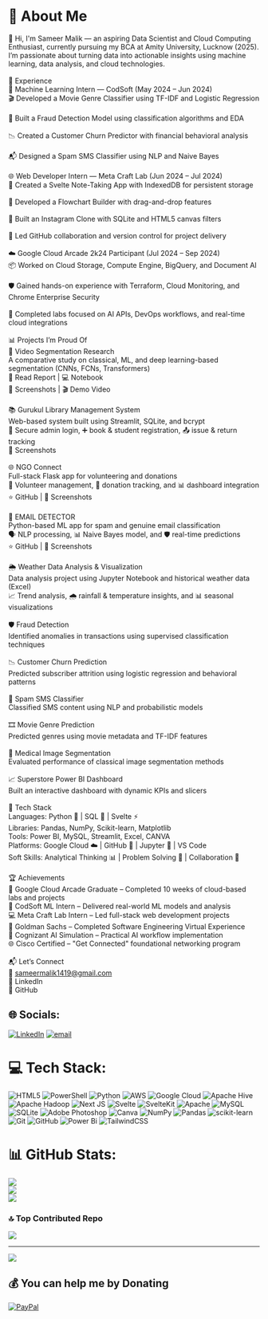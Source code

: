 # 💫 About Me
👋 Hi, I'm Sameer Malik — an aspiring Data Scientist and Cloud Computing Enthusiast, currently pursuing my BCA at Amity University, Lucknow (2025). I’m passionate about turning data into actionable insights using machine learning, data analysis, and cloud technologies.<br><br>💼 Experience<br>🧠 Machine Learning Intern — CodSoft (May 2024 – Jun 2024)<br>🎬 Developed a Movie Genre Classifier using TF-IDF and Logistic Regression<br><br>🔐 Built a Fraud Detection Model using classification algorithms and EDA<br><br>📉 Created a Customer Churn Predictor with financial behavioral analysis<br><br>📬 Designed a Spam SMS Classifier using NLP and Naive Bayes<br><br>🌐 Web Developer Intern — Meta Craft Lab (Jun 2024 – Jul 2024)<br>📝 Created a Svelte Note-Taking App with IndexedDB for persistent storage<br><br>🔁 Developed a Flowchart Builder with drag-and-drop features<br><br>📸 Built an Instagram Clone with SQLite and HTML5 canvas filters<br><br>🔧 Led GitHub collaboration and version control for project delivery<br><br>☁️ Google Cloud Arcade 2k24 Participant (Jul 2024 – Sep 2024)<br>📦 Worked on Cloud Storage, Compute Engine, BigQuery, and Document AI<br><br>🛡️ Gained hands-on experience with Terraform, Cloud Monitoring, and Chrome Enterprise Security<br><br>🤖 Completed labs focused on AI APIs, DevOps workflows, and real-time cloud integrations<br><br>📊 Projects I’m Proud Of<br>🎥 Video Segmentation Research<br>A comparative study on classical, ML, and deep learning-based segmentation (CNNs, FCNs, Transformers)<br>📄 Read Report | 💻 Notebook<br>📸 Screenshots | 🎬 Demo Video<br><br>📚 Gurukul Library Management System<br>Web-based system built using Streamlit, SQLite, and bcrypt<br>🔐 Secure admin login, ➕ book & student registration, 📤 issue & return tracking<br>📁 Screenshots<br><br>🌐 NGO Connect<br>Full-stack Flask app for volunteering and donations<br>👥 Volunteer management, 💸 donation tracking, and 📊 dashboard integration<br>⭐ GitHub | 📸 Screenshots<br><br>📧 EMAIL DETECTOR <br>Python-based ML app for spam and genuine email classification<br>🗣️ NLP processing, 📊 Naive Bayes model, and 🛡️ real-time predictions <br>⭐ GitHub | 📸 Screenshots<br><br> 🌦️ Weather Data Analysis & Visualization <br> Data analysis project using Jupyter Notebook and historical weather data (Excel) <br> 📈 Trend analysis, 🌧️ rainfall & temperature insights, and 📊 seasonal visualizations<br><br>🛡️ Fraud Detection<br>Identified anomalies in transactions using supervised classification techniques<br><br>📉 Customer Churn Prediction<br>Predicted subscriber attrition using logistic regression and behavioral patterns<br><br>📨 Spam SMS Classifier<br>Classified SMS content using NLP and probabilistic models<br><br>🎞️ Movie Genre Prediction<br>Predicted genres using movie metadata and TF-IDF features<br><br>🧠 Medical Image Segmentation<br>Evaluated performance of classical image segmentation methods<br><br>📈 Superstore Power BI Dashboard<br>Built an interactive dashboard with dynamic KPIs and slicers<br><br>🧰 Tech Stack<br>Languages: Python 🐍 | SQL 🧾 | Svelte ⚡<br>Libraries: Pandas, NumPy, Scikit-learn, Matplotlib<br>Tools: Power BI, MySQL, Streamlit, Excel, CANVA<br>Platforms: Google Cloud ☁️ | GitHub 🐙 | Jupyter 📓 | VS Code<br>Soft Skills: Analytical Thinking 📊 | Problem Solving 🧩 | Collaboration 🤝<br><br>🏆 Achievements<br>🏅 Google Cloud Arcade Graduate – Completed 10 weeks of cloud-based labs and projects<br>💼 CodSoft ML Intern – Delivered real-world ML models and analysis<br>💻 Meta Craft Lab Intern – Led full-stack web development projects<br>🧠 Goldman Sachs – Completed Software Engineering Virtual Experience<br>🤖 Cognizant AI Simulation – Practical AI workflow implementation<br>🌐 Cisco Certified – "Get Connected" foundational networking program<br><br>📬 Let’s Connect<br>📧 sameermalik1419@gmail.com<br>🔗 LinkedIn<br>🐙 GitHub



## 🌐 Socials:
[![LinkedIn](https://img.shields.io/badge/LinkedIn-%230077B5.svg?logo=linkedin&logoColor=white)](https://linkedin.com/in/https://www.linkedin.com/in/sameer-malik-b5b8772b9/) [![email](https://img.shields.io/badge/Email-D14836?logo=gmail&logoColor=white)](mailto:sameermalik1419@gmail.com) 

# 💻 Tech Stack:
![HTML5](https://img.shields.io/badge/html5-%23E34F26.svg?style=for-the-badge&logo=html5&logoColor=white) ![PowerShell](https://img.shields.io/badge/PowerShell-%235391FE.svg?style=for-the-badge&logo=powershell&logoColor=white) ![Python](https://img.shields.io/badge/python-3670A0?style=for-the-badge&logo=python&logoColor=ffdd54) ![AWS](https://img.shields.io/badge/AWS-%23FF9900.svg?style=for-the-badge&logo=amazon-aws&logoColor=white) ![Google Cloud](https://img.shields.io/badge/GoogleCloud-%234285F4.svg?style=for-the-badge&logo=google-cloud&logoColor=white) ![Apache Hive](https://img.shields.io/badge/Apache%20Hive-FDEE21?style=for-the-badge&logo=apachehive&logoColor=black) ![Apache Hadoop](https://img.shields.io/badge/Apache%20Hadoop-66CCFF?style=for-the-badge&logo=apachehadoop&logoColor=black) ![Next JS](https://img.shields.io/badge/Next-black?style=for-the-badge&logo=next.js&logoColor=white) ![Svelte](https://img.shields.io/badge/svelte-%23f1413d.svg?style=for-the-badge&logo=svelte&logoColor=white) ![SvelteKit](https://img.shields.io/badge/sveltekit-%23ff3e00.svg?style=for-the-badge&logo=svelte&logoColor=white) ![Apache](https://img.shields.io/badge/apache-%23D42029.svg?style=for-the-badge&logo=apache&logoColor=white) ![MySQL](https://img.shields.io/badge/mysql-4479A1.svg?style=for-the-badge&logo=mysql&logoColor=white) ![SQLite](https://img.shields.io/badge/sqlite-%2307405e.svg?style=for-the-badge&logo=sqlite&logoColor=white) ![Adobe Photoshop](https://img.shields.io/badge/adobe%20photoshop-%2331A8FF.svg?style=for-the-badge&logo=adobe%20photoshop&logoColor=white) ![Canva](https://img.shields.io/badge/Canva-%2300C4CC.svg?style=for-the-badge&logo=Canva&logoColor=white) ![NumPy](https://img.shields.io/badge/numpy-%23013243.svg?style=for-the-badge&logo=numpy&logoColor=white) ![Pandas](https://img.shields.io/badge/pandas-%23150458.svg?style=for-the-badge&logo=pandas&logoColor=white) ![scikit-learn](https://img.shields.io/badge/scikit--learn-%23F7931E.svg?style=for-the-badge&logo=scikit-learn&logoColor=white) ![Git](https://img.shields.io/badge/git-%23F05033.svg?style=for-the-badge&logo=git&logoColor=white) ![GitHub](https://img.shields.io/badge/github-%23121011.svg?style=for-the-badge&logo=github&logoColor=white) ![Power Bi](https://img.shields.io/badge/power_bi-F2C811?style=for-the-badge&logo=powerbi&logoColor=black) ![TailwindCSS](https://img.shields.io/badge/tailwindcss-%2338B2AC.svg?style=for-the-badge&logo=tailwind-css&logoColor=white)
# 📊 GitHub Stats:
![](https://github-readme-stats.vercel.app/api?username=mrflint5&theme=default&hide_border=false&include_all_commits=false&count_private=false)<br/>
![](https://nirzak-streak-stats.vercel.app/?user=mrflint5&theme=default&hide_border=false)<br/>
![](https://github-readme-stats.vercel.app/api/top-langs/?username=mrflint5&theme=default&hide_border=false&include_all_commits=false&count_private=false&layout=compact)

### 🔝 Top Contributed Repo
![](https://github-contributor-stats.vercel.app/api?username=mrflint5&limit=5&theme=dark&combine_all_yearly_contributions=true)

---
[![](https://visitcount.itsvg.in/api?id=mrflint5&icon=0&color=0)](https://visitcount.itsvg.in)

  ## 💰 You can help me by Donating
  [![PayPal](https://img.shields.io/badge/PayPal-00457C?style=for-the-badge&logo=paypal&logoColor=white)](https://paypal.me/ezgamer@ybl) 

  
<!-- Proudly created with GPRM ( https://gprm.itsvg.in ) -->
